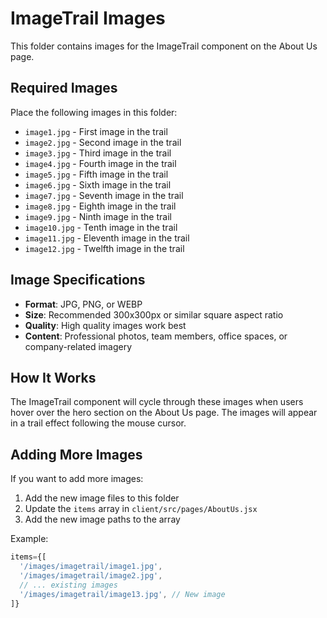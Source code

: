 # ImageTrail Images

This folder contains images for the ImageTrail component on the About Us page.

## Required Images

Place the following images in this folder:

- `image1.jpg` - First image in the trail
- `image2.jpg` - Second image in the trail
- `image3.jpg` - Third image in the trail
- `image4.jpg` - Fourth image in the trail
- `image5.jpg` - Fifth image in the trail
- `image6.jpg` - Sixth image in the trail
- `image7.jpg` - Seventh image in the trail
- `image8.jpg` - Eighth image in the trail
- `image9.jpg` - Ninth image in the trail
- `image10.jpg` - Tenth image in the trail
- `image11.jpg` - Eleventh image in the trail
- `image12.jpg` - Twelfth image in the trail

## Image Specifications

- **Format**: JPG, PNG, or WEBP
- **Size**: Recommended 300x300px or similar square aspect ratio
- **Quality**: High quality images work best
- **Content**: Professional photos, team members, office spaces, or company-related imagery

## How It Works

The ImageTrail component will cycle through these images when users hover over the hero section on the About Us page. The images will appear in a trail effect following the mouse cursor.

## Adding More Images

If you want to add more images:

1. Add the new image files to this folder
2. Update the `items` array in `client/src/pages/AboutUs.jsx`
3. Add the new image paths to the array

Example:
```javascript
items={[
  '/images/imagetrail/image1.jpg',
  '/images/imagetrail/image2.jpg',
  // ... existing images
  '/images/imagetrail/image13.jpg', // New image
]}
```

